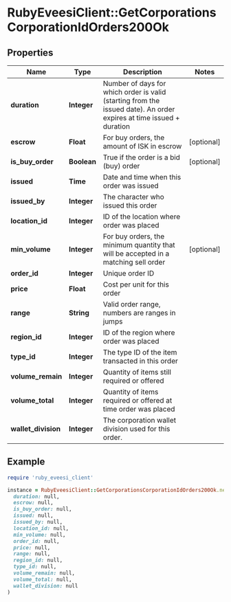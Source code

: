 # RubyEveesiClient::GetCorporationsCorporationIdOrders200Ok

## Properties

| Name | Type | Description | Notes |
| ---- | ---- | ----------- | ----- |
| **duration** | **Integer** | Number of days for which order is valid (starting from the issued date). An order expires at time issued + duration |  |
| **escrow** | **Float** | For buy orders, the amount of ISK in escrow | [optional] |
| **is_buy_order** | **Boolean** | True if the order is a bid (buy) order | [optional] |
| **issued** | **Time** | Date and time when this order was issued |  |
| **issued_by** | **Integer** | The character who issued this order |  |
| **location_id** | **Integer** | ID of the location where order was placed |  |
| **min_volume** | **Integer** | For buy orders, the minimum quantity that will be accepted in a matching sell order | [optional] |
| **order_id** | **Integer** | Unique order ID |  |
| **price** | **Float** | Cost per unit for this order |  |
| **range** | **String** | Valid order range, numbers are ranges in jumps |  |
| **region_id** | **Integer** | ID of the region where order was placed |  |
| **type_id** | **Integer** | The type ID of the item transacted in this order |  |
| **volume_remain** | **Integer** | Quantity of items still required or offered |  |
| **volume_total** | **Integer** | Quantity of items required or offered at time order was placed |  |
| **wallet_division** | **Integer** | The corporation wallet division used for this order. |  |

## Example

```ruby
require 'ruby_eveesi_client'

instance = RubyEveesiClient::GetCorporationsCorporationIdOrders200Ok.new(
  duration: null,
  escrow: null,
  is_buy_order: null,
  issued: null,
  issued_by: null,
  location_id: null,
  min_volume: null,
  order_id: null,
  price: null,
  range: null,
  region_id: null,
  type_id: null,
  volume_remain: null,
  volume_total: null,
  wallet_division: null
)
```


